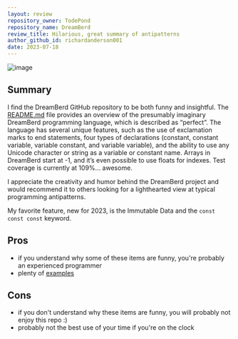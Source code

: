 ```yaml
---
layout: review
repository_owner: TodePond
repository_name: DreamBerd
review_title: Hilarious, great summary of antipatterns
author_github_id: richardanderson001
date: 2023-07-18
---
```


![image](https://github.com/repo-reviews/repo-reviews.github.io/assets/136455818/06f6f6a9-8fb4-4dc0-891d-67937fbdc15b)

## Summary

I find the DreamBerd GitHub repository to be both funny and insightful. The [README.md](https://github.com/TodePond/DreamBerd#readme) file provides an overview of the presumably imaginary DreamBerd programming language, which is described as “perfect”. The language has several unique features, such as the use of exclamation marks to end statements, four types of declarations (constant, constant variable, variable constant, and variable variable), and the ability to use any Unicode character or string as a variable or constant name. Arrays in DreamBerd start at -1, and it’s even possible to use floats for indexes.  Test coverage is currently at 109%... awesome.

I appreciate the creativity and humor behind the DreamBerd project and would recommend it to others looking for a lighthearted view at typical programming antipatterns.  

My favorite feature, new for 2023, is the Immutable Data and the `const const const` keyword.

## Pros

- if you understand why some of these items are funny, you're probably an experienced programmer
- plenty of [examples](https://github.com/TodePond/DreamBerd/blob/main/Examples.md)

## Cons

- if you don't understand why these items are funny, you will probably not enjoy this repo :)
- probably not the best use of your time if you're on the clock

